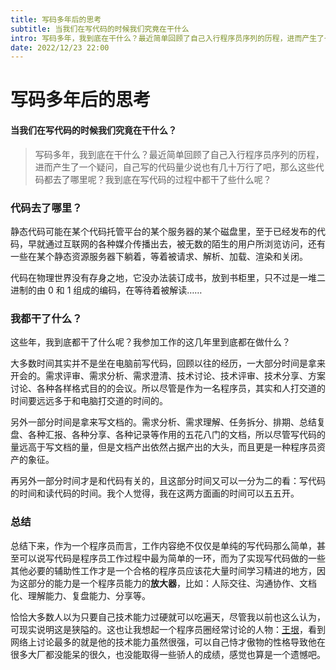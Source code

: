 ```yaml
---
title: 写码多年后的思考
subtitle: 当我们在写代码的时候我们究竟在干什么
intro: 写码多年，我到底在干什么？最近简单回顾了自己入行程序员序列的历程，进而产生了一个疑问，自己写的代码量少说也有几十万行了吧，那么这些代码都去了哪里呢？我到底在写代码的过程中都干了些什么呢？
date: 2022/12/23 22:00
---
```


# 写码多年后的思考

#### 当我们在写代码的时候我们究竟在干什么？

> 写码多年，我到底在干什么？最近简单回顾了自己入行程序员序列的历程，进而产生了一个疑问，自己写的代码量少说也有几十万行了吧，那么这些代码都去了哪里呢？我到底在写代码的过程中都干了些什么呢？

### 代码去了哪里？

静态代码可能在某个代码托管平台的某个服务器的某个磁盘里，至于已经发布的代码，早就通过互联网的各种媒介传播出去，被无数的陌生的用户所浏览访问，还有一些在某个静态资源服务器下躺着，等着被请求、解析、加载、渲染和关闭。

代码在物理世界没有存身之地，它没办法装订成书，放到书柜里，只不过是一堆二进制的由 0 和 1 组成的编码，在等待着被解读……

### 我都干了什么？

这些年，我到底都干了什么呢？我参加工作的这几年里到底都在做什么？

大多数时间其实并不是坐在电脑前写代码，回顾以往的经历，一大部分时间是拿来开会的。需求评审、需求分析、需求澄清、技术讨论、技术评审、技术分享、方案讨论、各种各样格式目的的会议。所以尽管是作为一名程序员，其实和人打交道的时间要远远多于和电脑打交道的时间的。

另外一部分时间是拿来写文档的。需求分析、需求理解、任务拆分、排期、总结复盘、各种汇报、各种分享、各种记录等作用的五花八门的文档，所以尽管写代码的量远高于写文档的量，但是文档产出依然占据产出的大头，而且更是一种程序员资产的象征。

再另外一部分时间才是和代码有关的，且这部分时间又可以一分为二的看：写代码的时间和读代码的时间。我个人觉得，我在这两方面画的时间可以五五开。

### 总结

总结下来，作为一个程序员而言，工作内容绝不仅仅是单纯的写代码那么简单，甚至可以说写代码是程序员工作过程中最为简单的一环，而为了实现写代码做的一些其他必要的辅助性工作才是一个合格的程序员应该花大量时间学习精进的地方，因为这部分的能力是一个程序员能力的**放大器**，比如：人际交往、沟通协作、文档化、理解能力、复盘能力、分享等。

恰恰大多数人以为只要自己技术能力过硬就可以吃遍天，尽管我以前也这么认为，可现实说明这是狭隘的。这也让我想起一个程序员圈经常讨论的人物：[王垠](https://www.zhihu.com/topic/19587684)，看到网络上讨论最多的就是他的技术能力虽然很强，可以自己恃才傲物的性格导致他在很多大厂都没能呆的很久，也没能取得一些骄人的成绩，感觉也算是一个遗憾吧。
